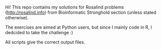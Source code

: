 Hi! This repo contains my solutions for Rosalind problems (http://rosalind.info) from Bioinformatic Stronghold section (unless stated otherwise). 

The exercises are aimed at Python users, but since I mainly code in R, I dedcided to take the challenge :)

All scripts give the correct output files. 